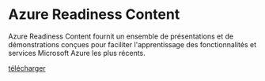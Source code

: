 <div>
<h1>Azure Readiness Content</h1>
<p>Azure Readiness Content fournit un ensemble de présentations et de démonstrations conçues pour faciliter l'apprentissage des fonctionnalités et services Microsoft Azure les plus récents.</p>
<p><a href="http://go.microsoft.com/fwlink/p/?LinkId=331133" class="solution-cta-link light-font arrowbtn green">télécharger</a></p>
</div>

<!---HONumber=July15_HO4-->